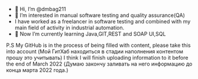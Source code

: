 - 👋 Hi, I’m @dmbag211
- 👀 I’m interested in manual software testing and quality assurance(QA)
- I have worked as a freelancer in software testing and combined with my main field of activity in industrial automation.
- 🌱 Now I’m currently learning Java,GIT,REST and SOAP UI,SQL

P.S My GitHub is in the process of being filled with content, please take this into account (Мой ГитХаб находиться в стадии наполнения контентом прошу это учитывать)
I think I will finish uploading information to it before the end of March 2022 (Думаю закончу заливать на него информацию до конца марта 2022 года.)
